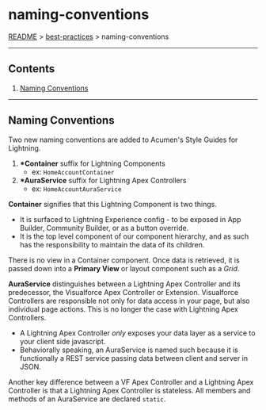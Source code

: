 # naming-conventions
[README](../README.md) > [best-practices](./best-practices.md) > naming-conventions

---

## Contents

 1. [Naming Conventions](#markdown-header-naming-conventions)

---

## Naming Conventions
Two new naming conventions are added to Acumen's Style Guides for Lightning.

 1. **\*Container** suffix for Lightning Components
	- ex: `HomeAccountContainer`
 2. **\*AuraService** suffix for Lightning Apex Controllers
	- ex: `HomeAccountAuraService`

**Container** signifies that this Lightning Component is two things.

 * It is surfaced to Lightning Experience config - to be exposed in App Builder, Community Builder, or as a button override.
 * It is the top level component of our component hierarchy, and as such has the responsibility to maintain the data of its children.

There is no view in a Container component. Once data is retrieved, it is passed down into a **Primary View** or layout component such as a *Grid*.

**AuraService** distinguishes between a Lightning Apex Controller and its predecessor, the Visualforce Apex Controller or Extension. Visualforce Controllers are responsible not only for data access in your page, but also individual page actions. This is no longer the case with Lightning Apex Controllers.

 * A Lightning Apex Controller *only* exposes your data layer as a service to your client side javascript.
 * Behaviorally speaking, an AuraService is named such because it is functionally a REST service passing data between client and server in JSON.

Another key difference between a VF Apex Controller and a Lightning Apex Controller is that a Lightning Apex Controller is stateless. All members and methods of an AuraService are declared `static`.
